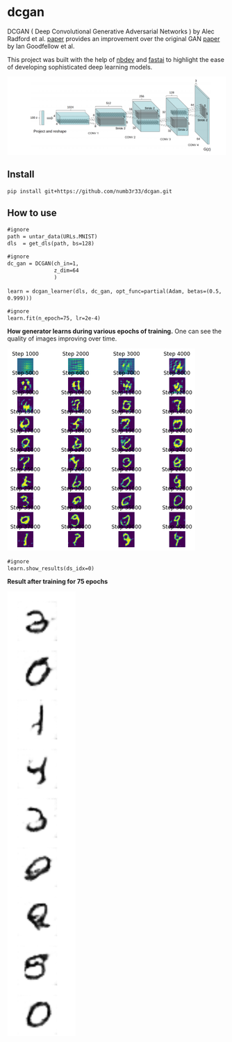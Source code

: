 # dcgan



DCGAN ( Deep Convolutional Generative Adversarial Networks ) by Alec Radford et al. [paper](https://arxiv.org/abs/1511.06434) provides an improvement over the original GAN [paper](https://arxiv.org/abs/1406.2661) by Ian Goodfellow et al.


This project was built with the help of [nbdev](https://nbdev.fast.ai/) and [fastai](https://github.com/fastai/fastai) to highlight the ease of developing sophisticated deep learning models.

![sample](images/dcgan_arch.png)

## Install

`pip install git+https://github.com/numb3r33/dcgan.git`

## How to use

```
#ignore
path = untar_data(URLs.MNIST)
dls  = get_dls(path, bs=128)
```

```
#ignore
dc_gan = DCGAN(ch_in=1,
               z_dim=64
               )

learn = dcgan_learner(dls, dc_gan, opt_func=partial(Adam, betas=(0.5, 0.999)))
```

```
#ignore
learn.fit(n_epoch=75, lr=2e-4)
```

**How generator learns during various epochs of training.** One can see the quality of images improving over time.

![generator generation](images/gen_generation.png)

```
#ignore
learn.show_results(ds_idx=0)
```

**Result after training for 75 epochs**

![Result](images/final_res.png)
